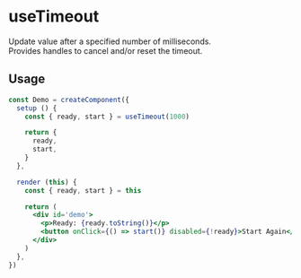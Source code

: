 # useTimeout

Update value after a specified number of milliseconds.  
Provides handles to cancel and/or reset the timeout.

## Usage

```jsx {3}
const Demo = createComponent({
  setup () {
    const { ready, start } = useTimeout(1000)

    return {
      ready,
      start,
    }
  },

  render (this) {
    const { ready, start } = this

    return (
      <div id='demo'>
        <p>Ready: {ready.toString()}</p>
        <button onClick={() => start()} disabled={!ready}>Start Again</button>
      </div>
    )
  },
})
```
